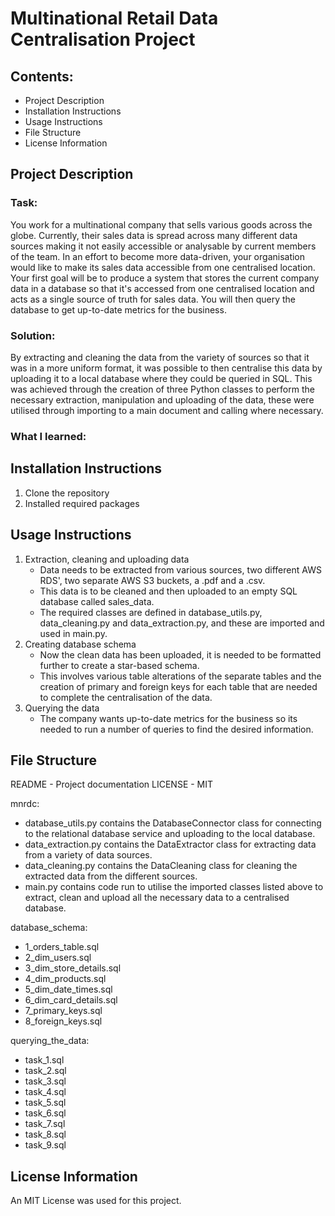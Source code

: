 # Multinational Retail Data Centralisation Project

## Contents:
- Project Description
- Installation Instructions
- Usage Instructions
- File Structure
- License Information

## Project Description
### Task:
You work for a multinational company that sells various goods across the globe.
Currently, their sales data is spread across many different data sources making it not easily accessible or analysable by current members of the team.
In an effort to become more data-driven, your organisation would like to make its sales data accessible from one centralised location.
Your first goal will be to produce a system that stores the current company data in a database so that it's accessed from one centralised location and acts as a single source of truth for sales data.
You will then query the database to get up-to-date metrics for the business.

### Solution:
By extracting and cleaning the data from the variety of sources so that it was in a more uniform format, it was possible to then centralise this data by uploading it to a local database where they could be queried in SQL.
This was achieved through the creation of three Python classes to perform the necessary extraction, manipulation and uploading of the data, these were utilised through importing to a main document and calling where necessary.
### What I learned:

## Installation Instructions
1. Clone the repository 
2. Installed required packages

## Usage Instructions
1. Extraction, cleaning and uploading data
   - Data needs to be extracted from various sources, two different AWS RDS', two separate AWS S3 buckets, a .pdf and a .csv.
   - This data is to be cleaned and then uploaded to an empty SQL database called sales_data.
   - The required classes are defined in database_utils.py, data_cleaning.py and data_extraction.py, and these are imported and used in main.py.
2. Creating database schema
   - Now the clean data has been uploaded, it is needed to be formatted further to create a star-based schema.
   - This involves various table alterations of the separate tables and the creation of primary and foreign keys for each table that are needed to complete the centralisation of the data.
3. Querying the data
   - The company wants up-to-date metrics for the business so its needed to run a number of queries to find the desired information.

## File Structure
README - Project documentation
LICENSE - MIT

mnrdc:
- database_utils.py contains the DatabaseConnector class for connecting to the relational database service and uploading to the local database.
- data_extraction.py contains the DataExtractor class for extracting data from a variety of data sources.
- data_cleaning.py contains the DataCleaning class for cleaning the extracted data from the different sources.
- main.py contains code run to utilise the imported classes listed above to extract, clean and upload all the necessary data to a centralised database.

database_schema:
- 1_orders_table.sql 
- 2_dim_users.sql
- 3_dim_store_details.sql
- 4_dim_products.sql
- 5_dim_date_times.sql
- 6_dim_card_details.sql
- 7_primary_keys.sql
- 8_foreign_keys.sql

querying_the_data:
- task_1.sql
- task_2.sql
- task_3.sql
- task_4.sql
- task_5.sql
- task_6.sql
- task_7.sql
- task_8.sql
- task_9.sql

## License Information
An MIT License was used for this project.
